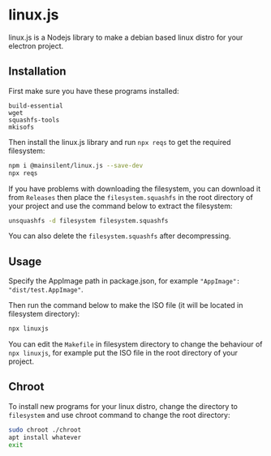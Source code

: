 # linux.js

linux.js is a Nodejs library to make a debian based linux distro for your electron project.

## Installation

First make sure you have these programs installed:

```
build-essential
wget
squashfs-tools
mkisofs
```

Then install the linux.js library and run `npx reqs` to get the required filesystem:

```bash
npm i @mainsilent/linux.js --save-dev
npx reqs
```

If you have problems with downloading the filesystem, you can download it from `Releases` then place the `filesystem.squashfs` in the root directory of your project and use the command below to extract the filesystem:

```bash
unsquashfs -d filesystem filesystem.squashfs
```

You can also delete the `filesystem.squashfs` after decompressing.

## Usage

Specify the AppImage path in package.json, for example `"AppImage": "dist/test.AppImage"`.

Then run the command below to make the ISO file (it will be located in filesystem directory):

```bash
npx linuxjs
```

You can edit the `Makefile` in filesystem directory to change the behaviour of `npx linuxjs`, for example put the ISO file in the root directory of your project.

## Chroot

To install new programs for your linux distro, change the directory to `filesystem` and use chroot command to change the root directory:

```bash
sudo chroot ./chroot
apt install whatever
exit
```